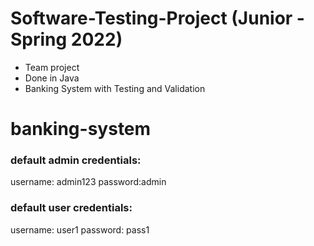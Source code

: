 # Software-Testing-Project (Junior - Spring 2022)

- Team project
- Done in Java
- Banking System with Testing and Validation

# banking-system

### default admin credentials:

username: admin123
password:admin

### default user credentials:

username: user1
password: pass1

